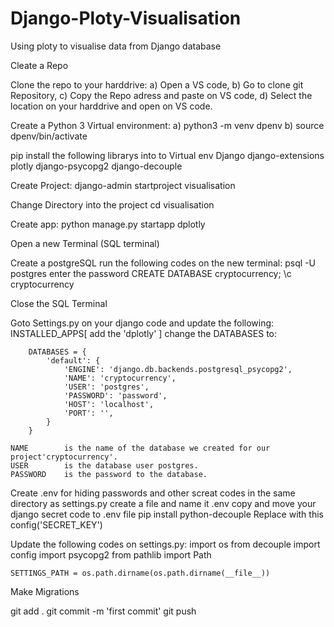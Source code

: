# Django-Ploty-Visualisation
Using ploty to visualise data from Django database 

Cleate a Repo

Clone the repo to your harddrive:
  a) Open a VS code,
  b) Go to clone git Repository,
  c) Copy the Repo adress and paste on VS code,
  d) Select the location on your harddrive and open on VS code.
  
Create a Python 3 Virtual environment:
  a)  python3 -m venv dpenv
  b)  source dpenv/bin/activate
 
pip install the following librarys into to Virtual env
    Django
    django-extensions
    plotly
    django-psycopg2
    django-decouple

Create Project:
    django-admin startproject visualisation

Change Directory into the project
    cd visualisation

Create app:
    python manage.py startapp dplotly

Open a new Terminal (SQL terminal)

Create a postgreSQL run the following codes on the new terminal:
    psql -U postgres
    enter the password
    CREATE DATABASE cryptocurrency;
    \c cryptocurrency

Close the SQL Terminal 

Goto Settings.py on your django code and update the following:
    INSTALLED_APPS[ add the 'dplotly' ]
    change the DATABASES to:

        DATABASES = {
            'default': {
                'ENGINE': 'django.db.backends.postgresql_psycopg2',
                'NAME': 'cryptocurrency',
                'USER': 'postgres',
                'PASSWORD': 'password',
                'HOST': 'localhost',
                'PORT': '',
            }
        }

    NAME        is the name of the database we created for our project'cryptocurrency'.
    USER        is the database user postgres.
    PASSWORD    is the password to the database.

Create .env for hiding passwords and other screat codes
    in the same directory as settings.py 
    create a file and name it .env
    copy and move your django secret code to .env file
    pip install python-decouple
    Replace with this config('SECRET_KEY')

Update the following codes on settings.py:
    import os
    from decouple import config
    import psycopg2
    from pathlib import Path

    SETTINGS_PATH = os.path.dirname(os.path.dirname(__file__))

Make Migrations

git add .
git commit -m 'first commit'
git push
